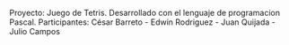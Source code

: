 Proyecto: Juego de Tetris.
Desarrollado con el lenguaje de programacion Pascal.
Participantes: César Barreto - Edwin Rodriguez - Juan Quijada - Julio Campos
